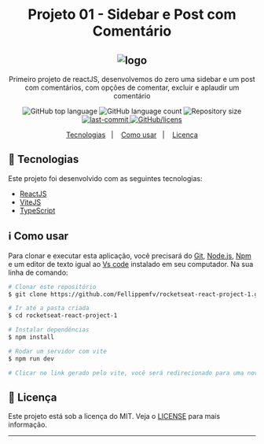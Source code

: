 <h1 align="center"> Projeto 01 - Sidebar e Post com Comentário</h1>
<h2 align="center">
  <img alt="logo" title="logo" src="https://user-images.githubusercontent.com/67835741/195986681-549eeb5a-155e-4f34-a3aa-bf2b1e3174ad.png" />
</h2>

<p align="center">
    Primeiro projeto de reactJS, desenvolvemos do zero uma sidebar e um post com comentários, com opções de comentar, excluir e aplaudir um comentário
</p>

<p align="center">
  <img alt="GitHub top language" src="https://img.shields.io/github/languages/top/Fellippemfv/rocketseat-react-project-1">

  <img alt="GitHub language count" src="https://img.shields.io/github/languages/count/Fellippemfv/rocketseat-react-project-1">

  <img alt="Repository size" src="https://img.shields.io/github/repo-size/Fellippemfv/rocketseat-react-project-1?color=yellow">
  
  <a href="https://github.com/Fellippemfv/rocketseat-react-project-1/commits/master">
  	<img alt="last-commit" src="https://img.shields.io/github/last-commit/Fellippemfv/rocketseat-react-project-1">
  </a>

  <a href="https://github.com/Fellippemfv/rocketseat-react-project-1/blob/master/LICENSE">
  	<img alt="GitHub/licens" src="https://img.shields.io/github/license/Fellippemfv/rocketseat-react-project-1">
  </a>

</p>

<p align="center">
  <a href="#rocket-tecnologias">Tecnologias</a>&nbsp;&nbsp;&nbsp;|&nbsp;&nbsp;&nbsp;
  <a href="#information_source-como-usar">Como usar</a>&nbsp;&nbsp;&nbsp;|&nbsp;&nbsp;&nbsp;
  <a href="#memo-licença">Licença</a>
</p>

## :rocket: Tecnologias

Este projeto foi desenvolvido com as seguintes tecnologias:

-  [ReactJS](https://pt-br.reactjs.org)
-  [ViteJS](https://vitejs.dev)
-  [TypeScript](https://www.typescriptlang.org)

## :information_source: Como usar

Para clonar e executar esta aplicação, você precisará do [Git](https://git-scm.com), [Node.js](https://nodejs.org/en/), [Npm](https://www.npmjs.com/) e um editor de texto igual ao [Vs code](https://code.visualstudio.com/) instalado em seu computador. Na sua linha de comando:

```bash
# Clonar este repositório
$ git clone https://github.com/Fellippemfv/rocketseat-react-project-1.git

# Ir até a pasta criada
$ cd rocketseat-react-project-1

# Instalar dependências
$ npm install

# Rodar um servidor com vite
$ npm run dev

# Clicar no link gerado pelo vite, você será redirecionado para uma nova aba em seu navegador padrão.

```


## :memo: Licença
Este projeto está sob a licença do MIT. Veja o [LICENSE](https://github.com/Fellippemfv/rocketseat-react-challange-1/blob/master/LICENSE.md) para mais informação.

---